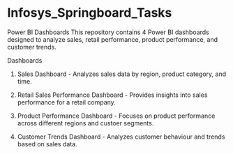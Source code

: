 # Infosys_Springboard_Tasks
Power BI Dashboards
This repository contains 4 Power BI dashboards designed to analyze sales, retail performance, product performance, and customer trends.

Dashboards
1. Sales Dashboard - Analyzes sales data by region, product category, and time.

2. Retail Sales Performance Dashboard - Provides insights into sales performance for a retail company.

3. Product Performance Dashboard - Focuses on product performance across different regions and custoer segments.

4. Customer Trends Dashboard - Analyzes customer behaviour and trends based on sales data.
